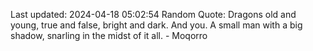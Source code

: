 Last updated: 2024-04-18 05:02:54
Random Quote: Dragons old and young, true and false, bright and dark.  And you.  A small man with a big shadow, snarling in the midst of it all.  -  Moqorro